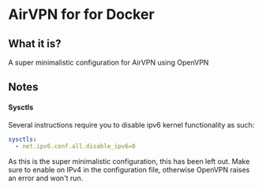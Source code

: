 # AirVPN for for Docker

## What it is?

A super minimalistic configuration for AirVPN using OpenVPN

## Notes

#### Sysctls

Several instructions require you to disable ipv6 kernel functionality as such:

```YAML
sysctls:
  - net.ipv6.conf.all.disable_ipv6=0
```

As this is the super minimalistic configuration, this has been left out. Make sure to enable on IPv4 in the configuration file, otherwise OpenVPN raises an error and won't run.

